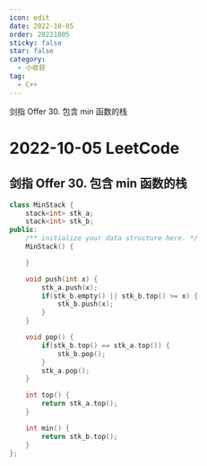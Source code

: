 ```yaml
---
icon: edit
date: 2022-10-05
order: 20221005
sticky: false
star: false
category:
  - 小收获
tag:
  - C++
---
```


剑指 Offer 30. 包含 min 函数的栈

<!-- more -->

# 2022-10-05 LeetCode

## 剑指 Offer 30. 包含 min 函数的栈

```cpp
class MinStack {
    stack<int> stk_a;
    stack<int> stk_b;
public:
    /** initialize your data structure here. */
    MinStack() {

    }

    void push(int x) {
        stk_a.push(x);
        if(stk_b.empty() || stk_b.top() >= x) {
            stk_b.push(x);
        }
    }

    void pop() {
        if(stk_b.top() == stk_a.top()) {
            stk_b.pop();
        }
        stk_a.pop();
    }

    int top() {
        return stk_a.top();
    }

    int min() {
        return stk_b.top();
    }
};
```
